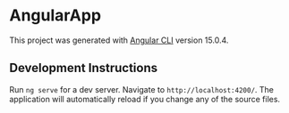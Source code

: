 # AngularApp

This project was generated with [Angular CLI](https://github.com/angular/angular-cli) version 15.0.4.

## Development Instructions

Run `ng serve` for a dev server. Navigate to `http://localhost:4200/`. The application will automatically reload if you change any of the source files.

